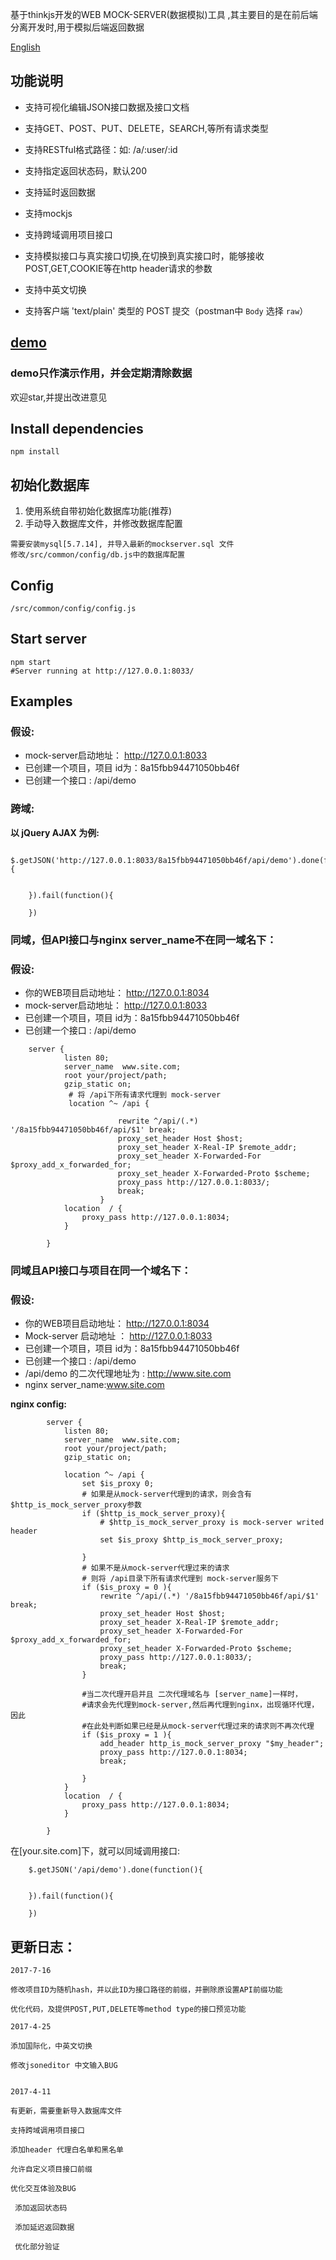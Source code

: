 基于thinkjs开发的WEB MOCK-SERVER(数据模拟)工具 ,其主要目的是在前后端分离开发时,用于模拟后端返回数据

[English](README.md)


## 功能说明

 - 支持可视化编辑JSON接口数据及接口文档
 
 - 支持GET、POST、PUT、DELETE，SEARCH,等所有请求类型
 
 - 支持RESTful格式路径：如: /a/:user/:id
 
 - 支持指定返回状态码，默认200
 
 - 支持延时返回数据
 
 - 支持mockjs

 - 支持跨域调用项目接口

 - 支持模拟接口与真实接口切换,在切换到真实接口时，能够接收POST,GET,COOKIE等在http header请求的参数
 
 - 支持中英文切换
 
 - 支持客户端 'text/plain' 类型的 POST 提交（postman中 `Body` 选择 `raw`）

## [demo](http://47.93.62.181:8033/)

### demo只作演示作用，并会定期清除数据

欢迎star,并提出改进意见


## Install dependencies

```
npm install
```
## 初始化数据库

1. 使用系统自带初始化数据库功能(推荐)
2. 手动导入数据库文件，并修改数据库配置

```
需要安装mysql[5.7.14], 并导入最新的mockserver.sql 文件
修改/src/common/config/db.js中的数据库配置
```
## Config 
``
/src/common/config/config.js
``

## Start server

```
npm start
#Server running at http://127.0.0.1:8033/

```

## Examples

### 假设:

- mock-server启动地址： http://127.0.0.1:8033
- 已创建一个项目，项目 id为：8a15fbb94471050bb46f
- 已创建一个接口 :  /api/demo

### 跨域:

**以 jQuery AJAX 为例:**

```
    $.getJSON('http://127.0.0.1:8033/8a15fbb94471050bb46f/api/demo').done(function(){
    
    
    }).fail(function(){
    
    })

```

### 同域，但API接口与nginx server_name不在同一域名下：

### 假设:
- 你的WEB项目启动地址： http://127.0.0.1:8034
- mock-server启动地址： http://127.0.0.1:8033
- 已创建一个项目，项目 id为：8a15fbb94471050bb46f
- 已创建一个接口 :  /api/demo

```
    server {
            listen 80;
            server_name  www.site.com;
            root your/project/path;
            gzip_static on;
             # 将 /api下所有请求代理到 mock-server
             location ^~ /api {
            
                        rewrite ^/api/(.*) '/8a15fbb94471050bb46f/api/$1' break;
                        proxy_set_header Host $host;
                        proxy_set_header X-Real-IP $remote_addr;
                        proxy_set_header X-Forwarded-For $proxy_add_x_forwarded_for;
                        proxy_set_header X-Forwarded-Proto $scheme;
                        proxy_pass http://127.0.0.1:8033/;
                        break;
                    }
            location  / {
                proxy_pass http://127.0.0.1:8034;
            }
        
        }
```

### 同域且API接口与项目在同一个域名下：


### 假设:
- 你的WEB项目启动地址： http://127.0.0.1:8034
- Mock-server 启动地址 ： http://127.0.0.1:8033
- 已创建一个项目，项目 id为：8a15fbb94471050bb46f
- 已创建一个接口 :  /api/demo
- /api/demo 的二次代理地址为 : http://www.site.com
- nginx server_name:www.site.com

**nginx config:**

```      
        server {
            listen 80;
            server_name  www.site.com;
            root your/project/path;
            gzip_static on;
             
            location ^~ /api {
                set $is_proxy 0;
                # 如果是从mock-server代理到的请求，则会含有$http_is_mock_server_proxy参数
                if ($http_is_mock_server_proxy){
                    # $http_is_mock_server_proxy is mock-server writed header
                    set $is_proxy $http_is_mock_server_proxy;
        
                }
                # 如果不是从mock-server代理过来的请求
                # 则将 /api目录下所有请求代理到 mock-server服务下
                if ($is_proxy = 0 ){
                    rewrite ^/api/(.*) '/8a15fbb94471050bb46f/api/$1' break;
                    proxy_set_header Host $host;
                    proxy_set_header X-Real-IP $remote_addr;
                    proxy_set_header X-Forwarded-For $proxy_add_x_forwarded_for;
                    proxy_set_header X-Forwarded-Proto $scheme;
                    proxy_pass http://127.0.0.1:8033/;
                    break;
                }
        
                #当二次代理开启并且 二次代理域名与 [server_name]一样时，
                #请求会先代理到mock-server,然后再代理到nginx，出现循环代理，因此
                #在此处判断如果已经是从mock-server代理过来的请求则不再次代理
                if ($is_proxy = 1 ){
                    add_header http_is_mock_server_proxy "$my_header";
                    proxy_pass http://127.0.0.1:8034;
                    break;
        
                }
            }
            location  / {
                proxy_pass http://127.0.0.1:8034;
            }
        
        }

```
在[your.site.com]下，就可以同域调用接口:

```
    $.getJSON('/api/demo').done(function(){
    
    
    }).fail(function(){
    
    })

```

## 更新日志：


```
2017-7-16

修改项目ID为随机hash，并以此ID为接口路径的前缀，并删除原设置API前缀功能

优化代码，及提供POST,PUT,DELETE等method type的接口预览功能

2017-4-25

添加国际化，中英文切换

修改jsoneditor 中文输入BUG


2017-4-11 

有更新，需要重新导入数据库文件

支持跨域调用项目接口

添加header 代理白名单和黑名单

允许自定义项目接口前缀

优化交互体验及BUG

 添加返回状态码
 
 添加延迟返回数据
 
 优化部分验证

```





